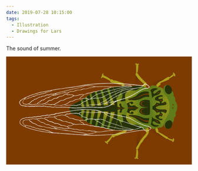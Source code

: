 ```yaml
---
date: 2019-07-28 10:15:00
tags:
  - Illustration
  - Drawings for Lars
---
```


The sound of summer.

![Cicada](cicada.jpg)

